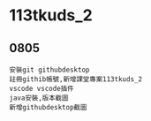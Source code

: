 # 113tkuds_2



## 0805
    安裝git githubdesktop
    註冊githib帳號,新增課堂專案113tkuds_2
    vscode vscode插件
    java安裝,版本截圖
    新增githubdesktop截圖
